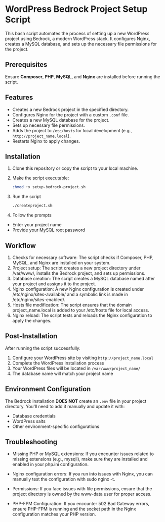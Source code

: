 # WordPress Bedrock Project Setup Script

This bash script automates the process of setting up a new WordPress project using Bedrock, a modern WordPress stack. It configures Nginx, creates a MySQL database, and sets up the necessary file permissions for the project.

## Prerequisites

Ensure **Composer**, **PHP**, **MySQL**, and **Nginx** are installed before running the script.

## Features

- Creates a new Bedrock project in the specified directory.
- Configures Nginx for the project with a custom `.conf` file.
- Creates a new MySQL database for the project.
- Sets up necessary file permissions.
- Adds the project to `/etc/hosts` for local development (e.g., `http://project_name.local`).
- Restarts Nginx to apply changes.

## Installation

1. Clone this repository or copy the script to your local machine.
2. Make the script executable:

   ```bash
   chmod +x setup-bedrock-project.sh
   ```
3. Run the script
   ```bash
   ./createproject.sh
   ```
4. Follow the prompts
- Enter your project name
- Provide your MySQL root password

## Workflow

1. Checks for necessary software: The script checks if Composer, PHP, MySQL, and Nginx are installed on your system.
2. Project setup: The script creates a new project directory under /var/www/, installs the Bedrock project, and sets up permissions.
3. Database creation: The script creates a MySQL database named after your project and assigns it to the project.
4. Nginx configuration: A new Nginx configuration is created under /etc/nginx/sites-available/ and a symbolic link is made in /etc/nginx/sites-enabled/.
5. Hosts file modification: The script ensures that the domain project_name.local is added to your /etc/hosts file for local access.
6. Nginx reload: The script tests and reloads the Nginx configuration to apply the changes.

## Post-Installation

After running the script successfully:
1. Configure your WordPress site by visiting `http://project_name.local`
2. Complete the WordPress installation process
3. Your WordPress files will be located in `/var/www/project_name/`
4. The database name will match your project name

## Environment Configuration

The Bedrock installation **DOES NOT** create an `.env` file in your project directory. You'll need to add it manually and update it with:
- Database credentials
- WordPress salts
- Other environment-specific configurations

## Troubleshooting
- Missing PHP or MySQL extensions: If you encounter issues related to missing extensions (e.g., mysqli), make sure they are installed and enabled in your php.ini configuration.

- Nginx configuration errors: If you run into issues with Nginx, you can manually test the configuration with sudo nginx -t.

- Permissions: If you face issues with file permissions, ensure that the project directory is owned by the www-data user for proper access.

- PHP-FPM Configuration: If you encounter 502 Bad Gateway errors, ensure PHP-FPM is running and the socket path in the Nginx configuration matches your PHP version.